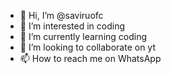 - 👋 Hi, I’m @saviruofc
- 👀 I’m interested in coding
- 🌱 I’m currently learning coding
- 💞️ I’m looking to collaborate on yt
- 📫 How to reach me on WhatsApp

<!---
saviruofc/saviruofc is a ✨ special ✨ repository because its `README.md` (this file) appears on your GitHub profile.
You can click the Preview link to take a look at your changes.
--->
